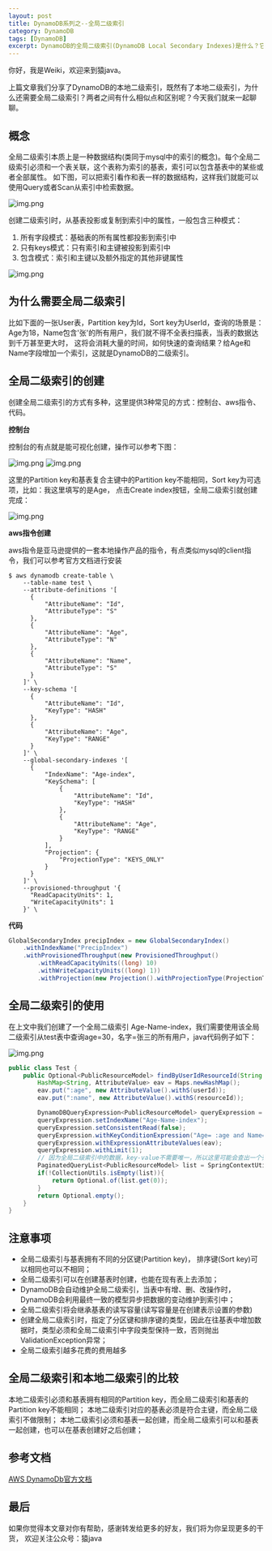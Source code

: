 ```yaml
---
layout: post
title: DynamoDB系列之--全局二级索引
category: DynamoDB
tags: [DynamoDB]
excerpt: DynamoDB的全局二级索引(DynamoDB Local Secondary Indexes)是什么？它有什么作用？
---
```

你好，我是Weiki，欢迎来到猿java。

上篇文章我们分享了DynamoDB的本地二级索引，既然有了本地二级索引，为什么还需要全局二级索引？两者之间有什么相似点和区别呢？今天我们就来一起聊聊。


## 概念

全局二级索引本质上是一种数据结构(类同于mysql中的索引的概念)。每个全局二级索引必须和一个表关联，这个表称为索引的基表，索引可以包含基表中的某些或者全部属性。
如下图，可以把索引看作和表一样的数据结构，这样我们就能可以使用Query或者Scan从索引中检索数据。

![img.png](https://www.yuanjava.cn/assets/md/dynamodb/concept.png)

创建二级索引时，从基表投影或复制到索引中的属性，一般包含三种模式：
1. 所有字段模式：基础表的所有属性都投影到索引中
2. 只有keys模式：只有索引和主键被投影到索引中
3. 包含模式：索引和主键以及额外指定的其他非键属性

![img.png](https://www.yuanjava.cn/assets/md/dynamodb/attr.png)

## 为什么需要全局二级索引

比如下面的一张User表，Partition key为Id，Sort key为UserId，查询的场景是：Age为18，Name包含'张'的所有用户，我们就不得不全表扫描表，当表的数据达到千万甚至更大时，
这将会消耗大量的时间，如何快速的查询结果？给Age和Name字段增加一个索引，这就是DynamoDB的二级索引。


## 全局二级索引的创建

创建全局二级索引的方式有多种，这里提供3种常见的方式：控制台、aws指令、代码。

**控制台**

控制台的有点就是能可视化创建，操作可以参考下图：

![img.png](https://www.yuanjava.cn/assets/md/dynamodb/create-global-index1.png)
![img.png](https://www.yuanjava.cn/assets/md/dynamodb/create-global-index2.png)


这里的Partition key和基表复合主键中的Partition key不能相同，Sort key为可选项，比如：我这里填写的是Age， 点击Create index按钮，全局二级索引就创建完成：

![img.png](https://www.yuanjava.cn/assets/md/dynamodb/global-second-index2.png)

**aws指令创建**

aws指令是亚马逊提供的一套本地操作产品的指令，有点类似mysql的client指令，我们可以参考官方文档进行安装

```text
$ aws dynamodb create-table \
    --table-name test \
    --attribute-definitions '[
      {
          "AttributeName": "Id",
          "AttributeType": "S"
      },
      {
          "AttributeName": "Age",
          "AttributeType": "N"
      },
      {
          "AttributeName": "Name",
          "AttributeType": "S"
      }
    ]' \
    --key-schema '[
      {
          "AttributeName": "Id",
          "KeyType": "HASH"
      },
      {
          "AttributeName": "Age",
          "KeyType": "RANGE"
      }
    ]' \
    --global-secondary-indexes '[
      {
          "IndexName": "Age-index",
          "KeySchema": [
              {
                  "AttributeName": "Id",
                  "KeyType": "HASH"
              },
              {
                  "AttributeName": "Age",
                  "KeyType": "RANGE"
              }
          ],
          "Projection": {
              "ProjectionType": "KEYS_ONLY"
          }
      }
    ]' \
    --provisioned-throughput '{
      "ReadCapacityUnits": 1,
      "WriteCapacityUnits": 1
    }' \
```

**代码**

```java
GlobalSecondaryIndex precipIndex = new GlobalSecondaryIndex()
    .withIndexName("PrecipIndex")
    .withProvisionedThroughput(new ProvisionedThroughput()
        .withReadCapacityUnits((long) 10)
        .withWriteCapacityUnits((long) 1))
        .withProjection(new Projection().withProjectionType(ProjectionType.ALL));

```

## 全局二级索引的使用

在上文中我们创建了一个全局二级索引 Age-Name-index，我们需要使用该全局二级索引从test表中查询age=30，名字=张三的所有用户，java代码例子如下：

![img.png](https://www.yuanjava.cn/assets/md/dynamodb/table.png)

```java
public class Test {
    public Optional<PublicResourceModel> findByUserIdResourceId(String userId, String resourceId) {
        HashMap<String, AttributeValue> eav = Maps.newHashMap();
        eav.put(":age", new AttributeValue().withS(userId));
        eav.put(":name", new AttributeValue().withS(resourceId));

        DynamoDBQueryExpression<PublicResourceModel> queryExpression = new DynamoDBQueryExpression<>();
        queryExpression.setIndexName("Age-Name-index");
        queryExpression.setConsistentRead(false);
        queryExpression.withKeyConditionExpression("Age= :age and Name= :name");
        queryExpression.withExpressionAttributeValues(eav);
        queryExpression.withLimit(1);
        // 因为全局二级索引中的数据，key-value不需要唯一，所以这里可能会查出一个列表
        PaginatedQueryList<PublicResourceModel> list = SpringContextUtil.getDynamoDBMapper().query(PublicResourceModel.class, queryExpression);
        if(!CollectionUtils.isEmpty(list)){
            return Optional.of(list.get(0));
        }
        return Optional.empty();
    }
}

```

## 注意事项

- 全局二级索引与基表拥有不同的分区键(Partition key)， 排序键(Sort key)可以相同也可以不相同；
- 全局二级索引可以在创建基表时创建，也能在现有表上去添加；
- DynamoDB会自动维护全局二级索引，当表中有增、删、改操作时，DynamoDB会利用最终一致的模型异步把数据的变动维护到索引中；
- 全局二级索引将会继承基表的读写容量(读写容量是在创建表示设置的参数)
- 创建全局二级索引时，指定了分区键和排序键的类型，因此在往基表中增加数据时，类型必须和全局二级索引中字段类型保持一致，否则抛出ValidationException异常；
- 全局二级索引越多花费的费用越多



## 全局二级索引和本地二级索引的比较

本地二级索引必须和基表拥有相同的Partition key，而全局二级索引和基表的Partition key不能相同；
本地二级索引对应的基表必须是符合主键，而全局二级索引不做限制；
本地二级索引必须和基表一起创建，而全局二级索引可以和基表一起创建，也可以在基表创建好之后创建；

## 参考文档

[AWS DynamoDb官方文档](https://docs.aws.amazon.com/amazondynamodb/latest/developerguide/LSI.html)

## 最后
如果你觉得本文章对你有帮助，感谢转发给更多的好友，我们将为你呈现更多的干货， 欢迎关注公众号：猿java

